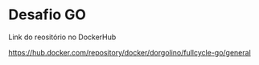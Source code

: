# Desafio GO

Link do reositório no DockerHub

https://hub.docker.com/repository/docker/dorgolino/fullcycle-go/general
